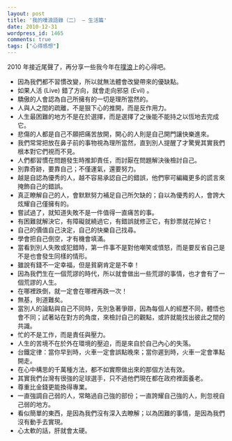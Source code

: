 ```yaml
---
layout: post
title: '我的噗浪語錄（二） – 生活篇'
date: 2010-12-31
wordpress_id: 1465
comments: true
tags: ["心得感想"]
---
```


2010 年接近尾聲了，再分享一些我今年在[噗浪](http://www.plurk.com/jaceju)上的心得吧。

<!--more-->

* 因為我們都不習慣改變，所以就無法體會改變帶來的優缺點。
* 如果人活 (Live) 錯了方向，就會走向邪惡 (Evil) 。
* 驕傲的人會認為自己所擁有的一切是理所當然的。
* 人與人之間的疏離，不是狠下心的推開，而是反作用力。
* 人生最困難的地方不是在於選擇，而是選擇了之後能不能持之以恆地去完成它。
* 悲傷的人都是自己不願把痛苦放開，開心的人則是自己開門讓快樂進來。
* 我們常常把放在鼻子前的事物視為理所當然，直到別人提醒了才驚覺其實我們根本對它們視而不見。
* 人們都習慣在問題發生時推卸責任，而討厭在問題解決後檢討自己。
* 別靠奇跡，要靠自己；不僅運氣，還要努力。
* 越是自認為優秀的人，越不容易承認自己的錯誤，他們寧可編織更多的謊言來掩飾自己的錯誤。
* 真正瞭解自己的人，會默默努力補足自己所欠缺的；自以為優秀的人，會誇大炫耀自己僅擁有的。
* 嘗試過了，就知道失敗不是一件值得一直痛苦的事。
* 有困難就解決它，有障礙就繞過它，有錯誤就修正它，有鈔票就花掉它！
* 自己的價值自己決定，自己的快樂自己找尋。
* 學會把自己倒空，才有機會填滿。
* 當看到別人失敗或犯錯時，第一件事不是對他嘲笑或憤怒，而是要反省自己是不是也會發生同樣的情形。
* 雖說有錢不一定幸福，但是貧窮肯定是不幸！
* 因為我們生在一個荒謬的時代，所以就會做出一些荒謬的事情，也才會有了一個荒謬的人生。
* 在哪裡跌倒，就一定會在哪裡再跌一次！
* 無基，則道難矣。
* 當別人的論點與自己不同時，先別急著爭辯，因為每個人的經歷不同，體悟也會不同；試著站在對方的角度，來檢討自己的觀點，或許就能找出彼此之間的共識。
* 忙的不是工作，而是責任與壓力。
* 人生的苦境不在於外在環境的壓迫，而是來自於自己內心的失落。
* 台鐵定律：當你早到時，火車一定會誤點晚來；當你遲到時，火車一定會準點開走。
* 在心中構思的千萬種方法，都不如實際做出來的那個方法有效。
* 其實我們台灣有很強的足球選手，只不過他們現在都在政府裡面養老。
* 尊重比金錢更能換得專業。
* 一直強調自己弱的人，常略過自己強的部份；一直誇耀自己強的人，則忽視自己弱的地方。
* 看似簡單的東西，是因為我們沒有深入去瞭解；以為困難的事情，是因為我們沒有動手去實現。
* 心太軟的話，肝就會太硬。

